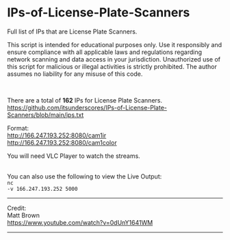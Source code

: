 # IPs-of-License-Plate-Scanners
Full list of IPs that are License Plate Scanners.<br>

This script is intended for educational purposes only. Use it responsibly and ensure compliance with all applicable laws and regulations regarding network scanning and data access in your jurisdiction. Unauthorized use of this script for malicious or illegal activities is strictly prohibited. The author assumes no liability for any misuse of this code.

<br>

There are a total of <b>162</b> IPs for License Plate Scanners.<br>
https://github.com/itsunderscores/IPs-of-License-Plate-Scanners/blob/main/ips.txt<br>

Format: <br>
http://166.247.193.252:8080/cam1ir<br>
http://166.247.193.252:8080/cam1color<br>

You will need VLC Player to watch the streams.<br><br>

You can also use the following to view the Live Output:<br>
<code>nc -v 166.247.193.252 5000</code>

<hr>

Credit: <br>
Matt Brown<br>
https://www.youtube.com/watch?v=0dUnY1641WM

<hr>

